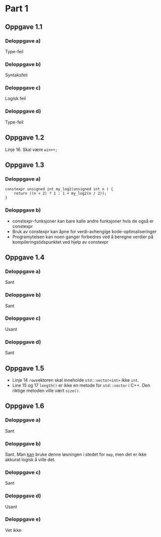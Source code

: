 # Part 1

## Oppgave 1.1

### Deloppgave a)

Type-feil

### Deloppgave b)

Syntaksfeil

### Deloppgave c)

Logisk feil

### Deloppgave d)

Type-feil

## Oppgave 1.2

Linje 16. Skal være `win++;`

## Oppgave 1.3

### Deloppgave a)

```
constexpr unsigned int my_log2(unsigned int n ) {
    return ((n < 2) ? 1 : 1 + my_log2(n / 2));
}
```

### Deloppgave b)

- constexpr-funksjoner kan bare kalle andre funksjoner hvis de også er constexpr
- Bruk av constexpr kan åpne for verdi-avhengige kode-optimaliseringer
- Programytelsen kan noen ganger forbedres ved å beregne verdier på kompileringstidspunktet ved hjelp av constexpr

## Oppgave 1.4

### Deloppgave a)

Sant

### Deloppgave b)

Sant

### Deloppgave c)

Usant

### Deloppgave d)

Sant

## Oppgave 1.5

- Linje 14
  `row`vektoren skal inneholde `std::vector<int>` ikke `int`.
- Line 15 og 17
  `length()` er ikke en metode for `std::vector` i C++. Den riktige metoden ville vært `size()`.

## Oppgave 1.6

### Deloppgave a)

Sant

### Deloppgave b)

Sant. Man <u>kan</u> bruke denne løsningen i stedet for `map`, men det er ikke akkurat logisk å ville det.

### Deloppgave c)

Sant

### Deloppgave d)

Usant

### Deloppgave e)

Vet ikke
